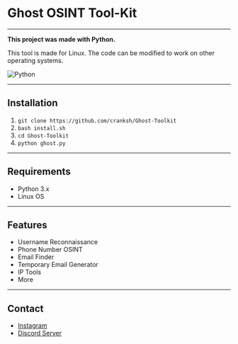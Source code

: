 # Ghost OSINT Tool-Kit
---

**This project was made with Python.**

This tool is made for Linux. The code can be modified to work on other operating systems.

![Python](https://img.shields.io/badge/python-3670A0?style=for-the-badge&logo=python&logoColor=ffdd54)

---

## Installation

1. `git clone https://github.com/cranksh/Ghost-Toolkit`
2. `bash install.sh`
2. `cd Ghost-Toolkit`
3. `python ghost.py`

---

## Requirements

- Python 3.x
- Linux OS

---

## Features

- Username Reconnaissance
- Phone Number OSINT
- Email Finder
- Temporary Email Generator
- IP Tools
- More

---

## Contact

- [Instagram](https://instagram.com/crank.sh)
- [Discord Server](https://discord.gg/undrgrnd)
